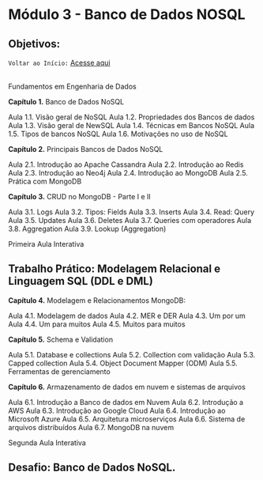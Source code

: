 # Módulo 3 - Banco de Dados NOSQL
## Objetivos:

`Voltar ao Início:` [Acesse aqui](https://github.com/Jair-pc/Bootcamp-Engenheiro_de_Dados-IGTI)
</br></br>

Fundamentos em Engenharia de Dados

 
**Capítulo 1.** Banco de Dados NoSQL

Aula 1.1. Visão geral de NoSQL
Aula 1.2. Propriedades dos Bancos de dados
Aula 1.3. Visão geral de NewSQL
Aula 1.4. Técnicas em Bancos NoSQL
Aula 1.5. Tipos de bancos NoSQL
Aula 1.6. Motivações no uso de NoSQL

**Capítulo 2.** Principais Bancos de Dados NoSQL

Aula 2.1. Introdução ao Apache Cassandra 
Aula 2.2. Introdução ao Redis
Aula 2.3. Introdução ao Neo4j
Aula 2.4. Introdução ao MongoDB
Aula 2.5. Prática com MongoDB

**Capítulo 3.** CRUD no MongoDB - Parte I e II

Aula 3.1. Logs
Aula 3.2. Tipos: Fields
Aula 3.3. Inserts
Aula 3.4. Read: Query
Aula 3.5. Updates
Aula 3.6. Deletes
Aula 3.7. Queries com operadores
Aula 3.8. Aggregation
Aula 3.9. Lookup (Aggregation)


Primeira Aula Interativa

## Trabalho Prático: Modelagem Relacional e Linguagem SQL (DDL e DML)

 

**Capítulo 4.** Modelagem e Relacionamentos MongoDB:

Aula 4.1. Modelagem de dados
Aula 4.2. MER e DER
Aula 4.3. Um por um
Aula 4.4. Um para muitos
Aula 4.5. Muitos para muitos

**Capítulo 5.** Schema e Validation

Aula 5.1. Database e collections
Aula 5.2. Collection com validação 
Aula 5.3. Capped collection
Aula 5.4. Object Document Mapper (ODM)
Aula 5.5. Ferramentas de gerenciamento

**Capítulo 6.** Armazenamento de dados em nuvem e sistemas de arquivos

Aula 6.1. Introdução a Banco de dados em Nuvem
Aula 6.2. Introdução a AWS
Aula 6.3. Introdução ao Google Cloud
Aula 6.4. Introdução ao Microsoft Azure
Aula 6.5. Arquitetura microserviços
Aula 6.6. Sistema de arquivos distribuídos
Aula 6.7. MongoDB na nuvem
 

Segunda Aula Interativa

## Desafio: Banco de Dados NoSQL.
